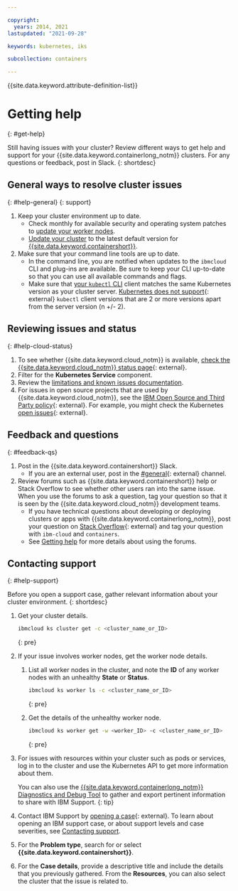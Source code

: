 ```yaml
---

copyright: 
  years: 2014, 2021
lastupdated: "2021-09-28"

keywords: kubernetes, iks

subcollection: containers

---
```





{{site.data.keyword.attribute-definition-list}}


# Getting help
{: #get-help}

Still having issues with your cluster? Review different ways to get help and support for your {{site.data.keyword.containerlong_notm}} clusters. For any questions or feedback, post in Slack.
{: shortdesc}

## General ways to resolve cluster issues
{: #help-general}
{: support}

1. Keep your cluster environment up to date.
    * Check monthly for available security and operating system patches to [update your worker nodes](/docs/containers?topic=containers-update#worker_node).
    * [Update your cluster](/docs/containers?topic=containers-update#master) to the latest default version for [{{site.data.keyword.containershort}}](/docs/containers?topic=containers-cs_versions).
2. Make sure that your command line tools are up to date.
    * In the command line, you are notified when updates to the `ibmcloud` CLI and plug-ins are available. Be sure to keep your CLI up-to-date so that you can use all available commands and flags.
    * Make sure that [your `kubectl` CLI](/docs/containers?topic=containers-cs_cli_install#kubectl) client matches the same Kubernetes version as your cluster server. [Kubernetes does not support](https://kubernetes.io/releases/version-skew-policy/){: external} `kubectl` client versions that are 2 or more versions apart from the server version (n +/- 2).



## Reviewing issues and status
{: #help-cloud-status}

1. To see whether {{site.data.keyword.cloud_notm}} is available, [check the {{site.data.keyword.cloud_notm}} status page](https://cloud.ibm.com/status?selected=status){: external}.
2. Filter for the **Kubernetes Service** component.
3. Review the [limitations and known issues documentation](/docs/containers?topic=containers-limitations).
4. For issues in open source projects that are used by {{site.data.keyword.cloud_notm}}, see the [IBM Open Source and Third Party policy](https://www.ibm.com/support/pages/node/737271){: external}. For example, you might check the Kubernetes [open issues](https://github.com/kubernetes/kubernetes/issues){: external}.



## Feedback and questions
{: #feedback-qs}

1. Post in the {{site.data.keyword.containershort}} Slack.
    * If you are an external user, post in the [#general](https://ibm-cloud-success.slack.com/archives/C4G6362ER){: external} channel. 
2. Review forums such as {{site.data.keyword.containershort}} help or Stack Overflow to see whether other users ran into the same issue. When you use the forums to ask a question, tag your question so that it is seen by the {{site.data.keyword.cloud_notm}} development teams.
    * If you have technical questions about developing or deploying clusters or apps with {{site.data.keyword.containerlong_notm}}, post your question on [Stack Overflow](https://stackoverflow.com/questions/tagged/ibm-cloud+containers){: external} and tag your question with `ibm-cloud` and `containers`.
    * See [Getting help](/docs/get-support?topic=get-support-using-avatar) for more details about using the forums.



## Contacting support
{: #help-support}

Before you open a support case, gather relevant information about your cluster environment.
{: shortdesc}

1. Get your cluster details.

    ```sh
    ibmcloud ks cluster get -c <cluster_name_or_ID>
    ```
    {: pre}

2. If your issue involves worker nodes, get the worker node details.

    1. List all worker nodes in the cluster, and note the **ID** of any worker nodes with an unhealthy **State** or **Status**.
    
        ```sh
        ibmcloud ks worker ls -c <cluster_name_or_ID>
        ```
        {: pre}

    2. Get the details of the unhealthy worker node.
    
        ```sh
        ibmcloud ks worker get -w <worker_ID> -c <cluster_name_or_ID>
        ```
        {: pre}

3. For issues with resources within your cluster such as pods or services, log in to the cluster and use the Kubernetes API to get more information about them.

    You can also use the [{{site.data.keyword.containerlong_notm}} Diagnostics and Debug Tool](/docs/containers?topic=containers-debug-tool) to gather and export pertinent information to share with IBM Support.
    {: tip}

4. Contact IBM Support by [opening a case](https://cloud.ibm.com/unifiedsupport/cases/form){: external}. To learn about opening an IBM support case, or about support levels and case severities, see [Contacting support](/docs/get-support?topic=get-support-using-avatar).

5. For the **Problem type**, search for or select **{{site.data.keyword.containershort}}**.

4. For the **Case details**, provide a descriptive title and include the details that you previously gathered. From the **Resources**, you can also select the cluster that the issue is related to.




